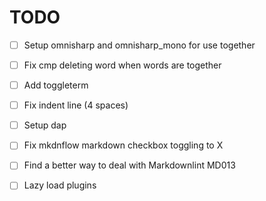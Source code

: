 # TODO

- [ ] Setup omnisharp and omnisharp_mono for use together
- [ ] Fix cmp deleting word when words are together
- [ ] Add toggleterm
- [ ] Fix indent line (4 spaces)

- [ ] Setup dap
- [ ] Fix mkdnflow markdown checkbox toggling to X
- [ ] Find a better way to deal with Markdownlint MD013
- [ ] Lazy load plugins
